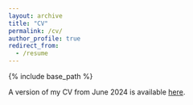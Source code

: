 ```yaml
---
layout: archive
title: "CV"
permalink: /cv/
author_profile: true
redirect_from:
  - /resume
---
```


{% include base_path %}

A version of my CV from June 2024 is available [here](LukeHagarCV_Jun24.pdf).
